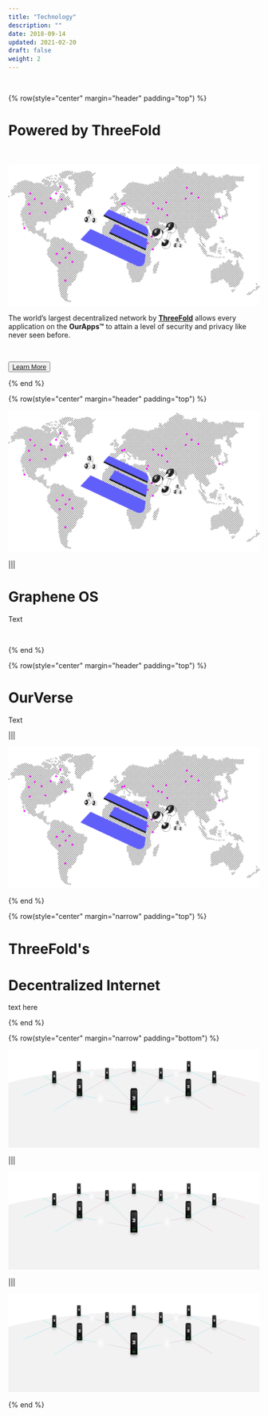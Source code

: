 ```yaml
---
title: "Technology"
description: ""
date: 2018-09-14
updated: 2021-02-20
draft: false
weight: 2
---
```


<br>

<!-- section 1 (co-found) -->

{% row(style="center" margin="header" padding="top") %}

# Powered by ThreeFold
<br>

![Image](./img/tfbg.png#mx-auto)

The world’s largest decentralized network by [**ThreeFold**](https://threefold.io/) allows every application on the __OurApps&trade;__ to attain a level of security and privacy like never seen before.

<br>

<button>[Learn More](/)</button>

{% end %}

<!-- section 2 (co-found) -->

{% row(style="center" margin="header" padding="top") %}

![Image](./img/tfbg.png#mx-auto)

|||

# Graphene OS

Text

<br>

{% end %}

<!-- section 2 (co-found) -->

{% row(style="center" margin="header" padding="top") %}

# OurVerse

Text

|||

![Image](./img/tfbg.png#mx-auto)
<br>

{% end %}

<!-- section 5 apps -->

{% row(style="center" margin="narrow" padding="top") %}

# ThreeFold's 
# Decentralized Internet

text here

{% end %}

{% row(style="center" margin="narrow" padding="bottom") %}

![Image](./img/tf.png#mx-auto)

|||

![Image](./img/tf.png#mx-auto)

|||

![Image](./img/tf.png#mx-auto)

{% end %}

